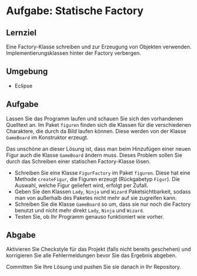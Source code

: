 # Aufgabe: Statische Factory

## Lernziel

Eine Factory-Klasse schreiben und zur Erzeugung von Objekten verwenden. Implementierungsklassen hinter der Factory verbergen.

## Umgebung

  * Eclipse


## Aufgabe

Lassen Sie das Programm laufen und schauen Sie sich den vorhandenen Quelltext an. Im Paket `figuren` finden sich die Klassen für die verschiedenen Charaktere, die durch da Bild laufen können. Diese werden von der Klasse `GameBoard` im Konstruktor erzeugt.

Das unschöne an dieser Lösung ist, dass man beim Hinzufügen einer neuen Figur auch die Klasse `GameBoard` ändern muss. Dieses Problem sollen Sie durch das Schreiben einer statischen Factory-Klasse lösen.

  * Schreiben Sie eine Klasse `FigurFactory` im Paket `figuren`. Diese hat eine Methode `createFigur`, die Figuren erzeugt (Rückgabetyp `Figur`). Die Auswahl, welche Figur geliefert wird, erfolgt per Zufall.
  * Geben Sie den Klassen `Lady`, `Ninja` und `Wizard` Paketsichtbarkeit, sodass man von außerhalb des Paketes nicht mehr auf sie zugreifen kann.
  * Schreiben Sie die Klasse `GameBoard` so um, dass sie nur noch die Factory benutzt und nicht mehr direkt `Lady`, `Ninja` und `Wizard`.
  * Testen Sie, ob Ihr Programm genauso funktioniert wie vorher.


## Abgabe

Aktivieren Sie Checkstyle für das Projekt (falls nicht bereits geschehen) und korrigieren Sie alle Fehlermeldungen bevor Sie das Ergebnis abgeben.

Committen Sie Ihre Lösung und pushen Sie sie danach in Ihr Repository.
